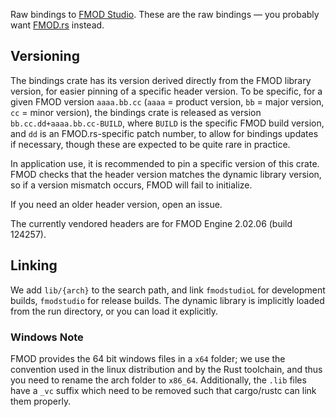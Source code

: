 Raw bindings to [FMOD Studio](https://fmod.com/studio). These are the raw
bindings — you probably want [FMOD.rs](https://lib.rs/fmod-rs) instead.

## Versioning

The bindings crate has its version derived directly from the FMOD library
version, for easier pinning of a specific header version. To be specific, for
a given FMOD version `aaaa.bb.cc` (`aaaa` = product version, `bb` = major
version, `cc` = minor version), the bindings crate is released as version
`bb.cc.dd+aaaa.bb.cc-BUILD`, where `BUILD` is the specific FMOD build version,
and `dd` is an FMOD.rs-specific patch number, to allow for bindings updates if
necessary, though these are expected to be quite rare in practice.

In application use, it is recommended to pin a specific version of this crate.
FMOD checks that the header version matches the dynamic library version, so if
a version mismatch occurs, FMOD will fail to initialize.

If you need an older header version, open an issue.

The currently vendored headers are for FMOD Engine 2.02.06 (build 124257).

## Linking

We add `lib/{arch}` to the search path, and link `fmodstudioL` for development
builds, `fmodstudio` for release builds. The dynamic library is implicitly
loaded from the run directory, or you can load it explicitly.

### Windows Note

FMOD provides the 64 bit windows files in a `x64` folder; we use the convention
used in the linux distribution and by the Rust toolchain, and thus you need to
rename the arch folder to `x86_64`. Additionally, the `.lib` files have a `_vc`
suffix which need to be removed such that cargo/rustc can link them properly.
